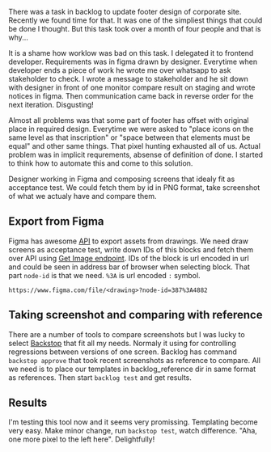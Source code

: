 There was a task in backlog to update footer design of corporate site. Recently we found time for that. It was one of the simpliest things that could be done I thought. But this task took over a month of four people and that is why...

It is a shame how worklow was bad on this task. I delegated it to frontend developer. Requirements was in figma drawn by designer. Everytime when developer ends a piece of work he wrote me over whatsapp to ask stakeholder to check. I wrote a message to stakeholder and he sit down with designer in front of one monitor compare result on staging and wrote notices in figma. Then communication came back in reverse order for the next iteration. Disgusting!

Almost all problems was that some part of footer has offset with original place in required design. Everytime we were asked to "place icons on the same level as that inscription" or "space between that elements must be equal" and other same things. That pixel hunting exhausted all of us. Actual problem was in implicit requrements, absense of definition of done. I started to think how to automate this and come to this solution.

Designer working in Figma and composing screens that idealy fit as acceptance test. We could fetch them by id in PNG format, take screenshot of what we actualy have and compare them.

## Export from Figma

Figma has awesome [API](https://www.figma.com/developers/api) to export assets from drawings. We need draw screens as acceptance test, write down IDs of this blocks and fetch them over API using [Get Image endpoint](https://www.figma.com/developers/api#get-images-endpoint). IDs of the block is url encoded in url and could be  seen in address bar of browser when selecting block. That part `node-id` is that we need. `%3A` is url encoded `:` symbol.

```
https://www.figma.com/file/<drawing>?node-id=387%3A4882
```

## Taking screenshot and comparing with reference

There are a number of tools to compare screenshots but I was lucky to select [Backstop](https://github.com/garris/BackstopJS) that fit all my needs. Normaly it using for controlling regressions between versions of one screen. Backlog has command `backstop approve` that took recent screenshots as reference to compare. All we need is to place our templates in backlog_reference dir in same format as references. Then start `backlog test` and get results.

## Results

I'm testing this tool now and it seems very promissing. Templating become very easy. Make minor change, run `backstop test`, watch difference. "Aha, one more pixel to the left here". Delightfully!

